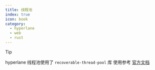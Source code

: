 ```yaml
---
title: 线程池
index: true
icon: book
category:
  - hyperlane
  - web
  - rust
---
```


> [!tip]
> hyperlane 线程池使用了 `recoverable-thread-pool` 库
> 使用参考 [官方文档](../recoverable-thread-pool/README.md)

